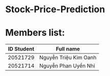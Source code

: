 # Stock-Price-Prediction

# Members list:
| ID Student | Full name |
| --- | ----------- |
| 20521729 | Nguyễn Triệu Kim Oanh |
| 20521714 | Nguyễn Phan Uyển Nhi |
